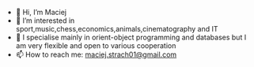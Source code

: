 - 👋 Hi, I’m Maciej
- 👀 I’m interested in sport,music,chess,economics,animals,cinematography and IT
- 💞️ I specialise mainly in orient-object programming and databases but I am very flexible and open to various cooperation
- 📫 How to reach me: maciej.strach01@gmail.com

<!---
maciekstrach01/maciekstrach01 is a ✨ special ✨ repository because its `README.md` (this file) appears on your GitHub profile.
You can click the Preview link to take a look at your changes.
--->
